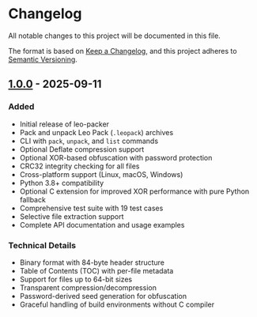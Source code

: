 # Changelog

All notable changes to this project will be documented in this file.

The format is based on [Keep a Changelog](https://keepachangelog.com/en/1.0.0/),
and this project adheres to [Semantic Versioning](https://semver.org/spec/v2.0.0.html).

## [1.0.0] - 2025-09-11

### Added
- Initial release of leo-packer
- Pack and unpack Leo Pack (`.leopack`) archives
- CLI with `pack`, `unpack`, and `list` commands
- Optional Deflate compression support
- Optional XOR-based obfuscation with password protection
- CRC32 integrity checking for all files
- Cross-platform support (Linux, macOS, Windows)
- Python 3.8+ compatibility
- Optional C extension for improved XOR performance with pure Python fallback
- Comprehensive test suite with 19 test cases
- Selective file extraction support
- Complete API documentation and usage examples

### Technical Details
- Binary format with 84-byte header structure
- Table of Contents (TOC) with per-file metadata
- Support for files up to 64-bit sizes
- Transparent compression/decompression
- Password-derived seed generation for obfuscation
- Graceful handling of build environments without C compiler

[1.0.0]: https://github.com/bluesentinelsec/leo-packer/releases/tag/v1.0.0

